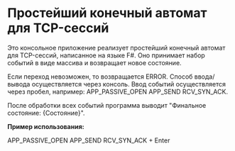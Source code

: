 # Простейший конечный автомат для TCP-сессий

Это консольное приложение реализует простейший конечный автомат для TCP-сессий, написанное на языке F#. Оно принимает набор событий в виде массива и возвращает новое состояние.

Если переход невозможен, то возвращается ERROR. Способ ввода/вывода осуществляется через консоль. Ввод событий осуществляется через пробел, например: APP_PASSIVE_OPEN APP_SEND RCV_SYN_ACK.

После обработки всех событий программа выводит "Финальное состояние: {Состояние}".

**Пример использования:**

APP_PASSIVE_OPEN APP_SEND RCV_SYN_ACK + Enter
